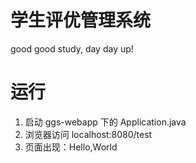 # 学生评优管理系统
good good study, day day up!

# 运行
1. 启动 ggs-webapp 下的 Application.java
2. 浏览器访问 localhost:8080/test
3. 页面出现：Hello,World
